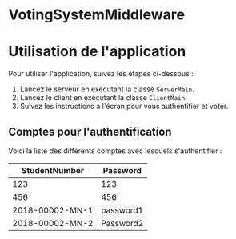 # VotingSystemMiddleware

# Utilisation de l'application

Pour utiliser l'application, suivez les étapes ci-dessous :

1. Lancez le serveur en exécutant la classe `ServerMain`.
2. Lancez le client en exécutant la classe `ClientMain`.
3. Suivez les instructions à l'écran pour vous authentifier et voter.

## Comptes pour l'authentification

Voici la liste des différents comptes avec lesquels s'authentifier :

| StudentNumber | Password  |
|---------------|-----------|
| 123           | 123       |
| 456           | 456       |
| 2018-00002-MN-1 | password1 |
| 2018-00002-MN-2 | Password2 |
